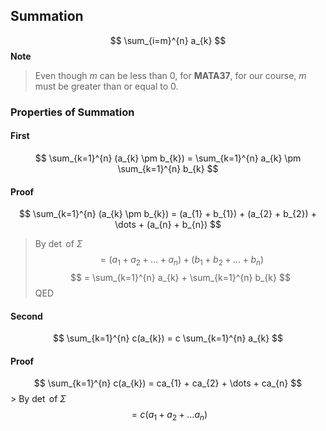 ## Summation
$$
\sum_{i=m}^{n} a_{k}
$$
**Note**
> Even though $m$ can be less than 0, for **MATA37**, for our course, $m$ must be greater than or equal to 0.

### Properties of Summation

#### First
$$
\sum_{k=1}^{n} (a_{k} \pm b_{k}) = \sum_{k=1}^{n} a_{k} \pm \sum_{k=1}^{n} b_{k}
$$

#### Proof
$$
\sum_{k=1}^{n} (a_{k} \pm b_{k}) = (a_{1} + b_{1}) + (a_{2} + b_{2}) + \dots + (a_{n} + b_{n})
$$
> By $\det$ of $\Sigma$
$$
= (a_{1} + a_{2} + \dots + a_{n}) + (b_{1} + b_{2} + \dots + b_{n})
$$
$$
= \sum_{k=1}^{n} a_{k} + \sum_{k=1}^{n} b_{k}
$$
QED

#### Second 
$$
\sum_{k=1}^{n} c(a_{k}) = c \sum_{k=1}^{n} a_{k}
$$
#### Proof
$$
\sum_{k=1}^{n} c(a_{k}) = ca_{1} + ca_{2} + \dots + ca_{n}
$$> By $\det$ of $\Sigma$
$$
= c(a_{1} + a_{2} + \dots a_{n})
$$